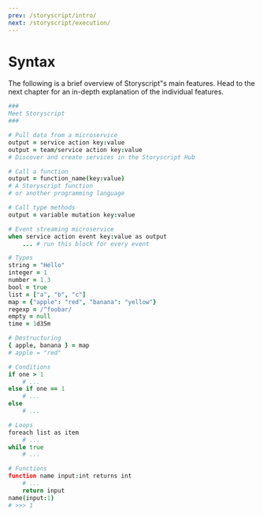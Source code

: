 ```yaml
---
prev: /storyscript/intro/
next: /storyscript/execution/
---
```


# Syntax

The following is a brief overview of Storyscript"s main features. Head to the next chapter for an in-depth explanation of the individual features.

```coffeescript
###
Meet Storyscript
###

# Pull data from a microservice
output = service action key:value
output = team/service action key:value
# Discover and create services in the Storyscript Hub

# Call a function
output = function_name(key:value)
# A Storyscript function
# or another programming language

# Call type methods
output = variable mutation key:value

# Event streaming microservice
when service action event key:value as output
    ... # run this block for every event

# Types
string = "Hello"
integer = 1
number = 1.3
bool = true
list = ["a", "b", "c"]
map = {"apple": "red", "banana": "yellow"}
regexp = /^foobar/
empty = null
time = 1d35m

# Destructuring
{ apple, banana } = map
# apple = "red"

# Conditions
if one > 1
    # ...
else if one == 1
    # ...
else
    # ...

# Loops
foreach list as item
    # ...
while true
    # ...

# Functions
function name input:int returns int
    # ...
    return input
name(input:1)
# >>> 1
```
